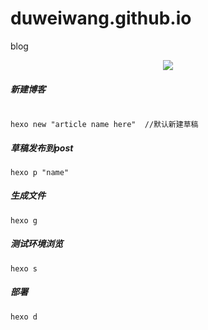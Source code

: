 # duweiwang.github.io
blog

<p align="center">
  <a href="https://hits.seeyoufarm.com"><img src="https://hits.seeyoufarm.com/api/count/incr/badge.svg?url=https%3A%2F%2Fgithub.com%2Fduweiwang%2Fduweiwang.github.io&count_bg=%2379C83D&title_bg=%23555555&icon=&icon_color=%23E7E7E7&title=hits&edge_flat=false"/></a>
</p>


##### 新建博客

```shell script

hexo new "article name here"  //默认新建草稿

```
##### 草稿发布到post

```shell script
hexo p "name"
```

##### 生成文件

```shell script
hexo g
```

##### 测试环境浏览

```shell script
hexo s
```

##### 部署

```script
hexo d
```
